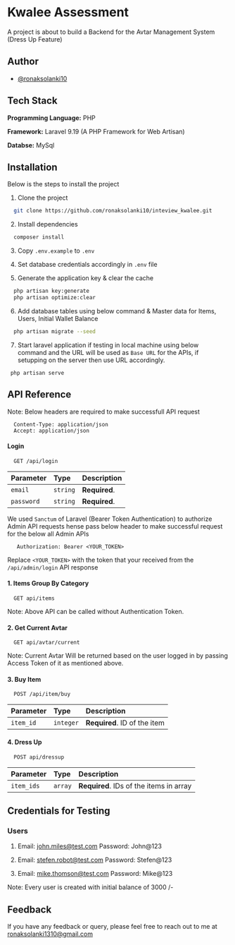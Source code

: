 
# Kwalee Assessment

A project is about to build a Backend for the Avtar Management System (Dress Up Feature)

## Author

- [@ronaksolanki10](https://github.com/ronaksolanki10)


## Tech Stack

**Programming Language:** PHP

**Framework:** Laravel 9.19 (A PHP Framework for Web Artisan)

**Databse:** MySql


## Installation

Below is the steps to install the project

1. Clone the project
```bash
  git clone https://github.com/ronaksolanki10/inteview_kwalee.git
```
2. Install dependencies

```bash
  composer install
```
3. Copy ```.env.example``` to ```.env```

4. Set database credentials accordingly in ```.env``` file

5. Generate the application key & clear the cache

```bash
  php artisan key:generate
  php artisan optimize:clear
```

6. Add database tables using below command & Master data for Items, Users, Initial Wallet Balance

```bash
  php artisan migrate --seed
```

7. Start laravel application if testing in local machine using below command and the URL will be used as ```Base URL``` for the APIs, if setupping on the server then use URL accordingly.

```
 php artisan serve

```


    
## API Reference

Note: Below headers are required to make successfull API request

```
  Content-Type: application/json
  Accept: application/json
```

#### Login

```http
  GET /api/login
```

| Parameter | Type     | Description                |
| :-------- | :------- | :------------------------- |
| `email` | `string` | **Required**. |
| `password` | `string` | **Required**. |

We used ```Sanctum``` of Laravel (Bearer Token Authentication) to authorize Admin API requests hense pass below header to make successful request for the below all Admin APIs

```
   Authorization: Bearer <YOUR_TOKEN>
```
Replace ```<YOUR_TOKEN>``` with the token that your received from the ```/api/admin/login``` API response

#### 1. Items Group By Category

```http
  GET api/items
```
Note: Above API can be called without Authentication Token.

#### 2. Get Current Avtar

```http
  GET api/avtar/current
```
Note: Current Avtar Will be returned based on the user logged in by passing Access Token of it as mentioned above.


#### 3. Buy Item

```http
  POST /api/item/buy
```
| Parameter | Type     | Description                       |
| :-------- | :------- | :-------------------------------- |
| `item_id`      | `integer` | **Required**. ID of the item |

#### 4. Dress Up

```http
  POST api/dressup
```

| Parameter | Type     | Description                       |
| :-------- | :------- | :-------------------------------- |
| `item_ids`      | `array` | **Required**. IDs of the items in array |

## Credentials for Testing

### Users

1. Email: john.miles@test.com
Password: John@123

2. Email: stefen.robot@test.com
Password: Stefen@123

3. Email: mike.thomson@test.com
Password: Mike@123

Note: Every user is created with initial balance of 3000 /-

## Feedback

If you have any feedback or query, please feel free to reach out to me at ronaksolanki1310@gmail.com

